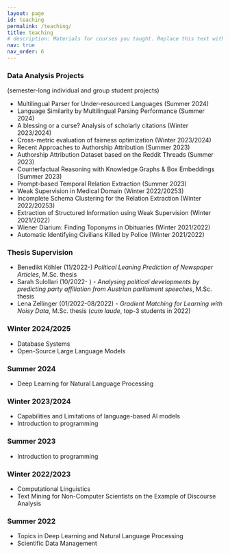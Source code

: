 ```yaml
---
layout: page
id: teaching
permalink: /teaching/
title: teaching
# description: Materials for courses you taught. Replace this text with your description.
nav: true
nav_order: 6
---
```


### Data Analysis Projects
(semester-long individual and group student projects)
- Multilingual Parser for Under-resourced Languages (Summer 2024)
- Language Similarity by Multilingual Parsing Performance (Summer 2024)
- A blessing or a curse? Analysis of scholarly citations (Winter 2023/2024)
- Cross-metric evaluation of fairness optimization (Winter 2023/2024)
- Recent Approaches to Authorship Attribution (Summer 2023)
- Authorship Attribution Dataset based on the Reddit Threads (Summer 2023)
- Counterfactual Reasoning with Knowledge Graphs & Box Embeddings (Summer 2023)
- Prompt-based Temporal Relation Extraction (Summer 2023)
- Weak Supervision in Medical Domain (Winter 2022/20253)
- Incomplete Schema Clustering for the Relation Extraction (Winter 2022/20253)
- Extraction of Structured Information using Weak Supervision (Winter 2021/2022)
- Wiener Diarium: Finding Toponyms in Obituaries (Winter 2021/2022)
- Automatic Identifying Civilians Killed by Police (Winter 2021/2022)

### Thesis Supervision
- Benedikt Köhler (11/2022-) _Political Leaning Prediction of Newspaper Articles_, M.Sc. thesis
- Sarah Sulollari (10/2022- ) - _Analysing political developments by predicting party affiliation from Austrian parliament speeches_, M.Sc. thesis
- Lena Zellinger (01/2022-08/2022) - _Gradient Matching for Learning with Noisy Data_, M.Sc. thesis (_cum laude_, top-3 students in 2022)


### Winter 2024/2025
- Database Systems
- Open-Source Large Language Models

### Summer 2024
- Deep Learning for Natural Language Processing

### Winter 2023/2024
- Capabilities and Limitations of language-based AI models
- Introduction to programming 

### Summer 2023
- Introduction to programming

### Winter 2022/2023
- Computational Linguistics
- Text Mining for Non-Computer Scientists on the Example of Discourse Analysis

### Summer 2022
- Topics in Deep Learning and Natural Language Processing 
- Scientific Data Management
